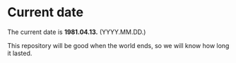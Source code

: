 # Current date

The current date is **1981.04.13.** (YYYY.MM.DD.)

This repository will be good when the world ends, so we will know how long it lasted.